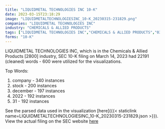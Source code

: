 ```yaml
---
title: "LIQUIDMETAL TECHNOLOGIES INC 10-K"
date: 2023-03-15T23:18:29
image: "LIQUIDMETALTECHNOLOGIESINC_10-K_20230315-231829.png"
companies: "LIQUIDMETAL TECHNOLOGIES INC"
industry: "CHEMICALS & ALLIED PRODUCTS"
tags: ["LIQUIDMETAL TECHNOLOGIES INC","CHEMICALS & ALLIED PRODUCTS","03-14-2023","10-K"]
forms: "10-K"
---
```

LIQUIDMETAL TECHNOLOGIES INC, which is in the Chemicals & Allied Products [2800] industry, SEC 10-K filing on March 14, 2023 had 22191 (cleaned) words - 600 were utilized for the visualizations.

Top Words:
1. company - 340 instances
2. stock - 200 instances
3. december - 197 instances
4. 2022 - 192 instances
5. 31 - 192 instances


See the parsed data used in the visualization [here]({{< staticlink name=LIQUIDMETALTECHNOLOGIESINC_10-K_20230315-231829.json >}}).  
View the actual filing on the SEC website [here](https://www.sec.gov/Archives/edgar/data/1141240/0001437749-23-006473.txt)
